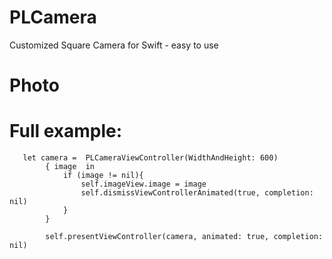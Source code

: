 # PLCamera
Customized Square Camera for Swift - easy to use


# Photo



# Full example:
```
   let camera =  PLCameraViewController(WidthAndHeight: 600)
        { image  in
            if (image != nil){
                self.imageView.image = image
                self.dismissViewControllerAnimated(true, completion: nil)
            }
        }
        
        self.presentViewController(camera, animated: true, completion: nil)
```
